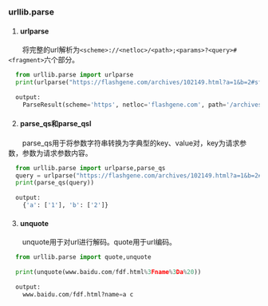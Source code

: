 ### urllib.parse
1. #### urlparse  
  &emsp;&emsp;将完整的url解析为`<scheme>://<netloc>/<path>;<params>?<query>#<fragment>`六个部分。
~~~Python
  from urllib.parse import urlparse
  print(urlparse("https://flashgene.com/archives/102149.html?a=1&b=2#sfdf"))
  
  output:
    ParseResult(scheme='https', netloc='flashgene.com', path='/archives/102149.html', params='', query='a=1&b=2', fragment='sfdf')
~~~
2. #### parse_qs和parse_qsl  
  &emsp;&emsp;parse_qs用于将参数字符串转换为字典型的key、value对，key为请求参数，参数为请求参数内容。
~~~Python
  from urllib.parse import urlparse,parse_qs
  query = urlparse("https://flashgene.com/archives/102149.html?a=1&b=2#sfdf").query
  print(parse_qs(query))
  
  output:
    {'a': ['1'], 'b': ['2']}
~~~
3. #### unquote  
  &emsp;&emsp;unquote用于对url进行解码。quote用于url编码。
~~~Python
  from urllib.parse import quote,unquote
  
  print(unquote(www.baidu.com/fdf.html%3Fname%3Da%20))
  
  output:
    www.baidu.com/fdf.html?name=a c
~~~
